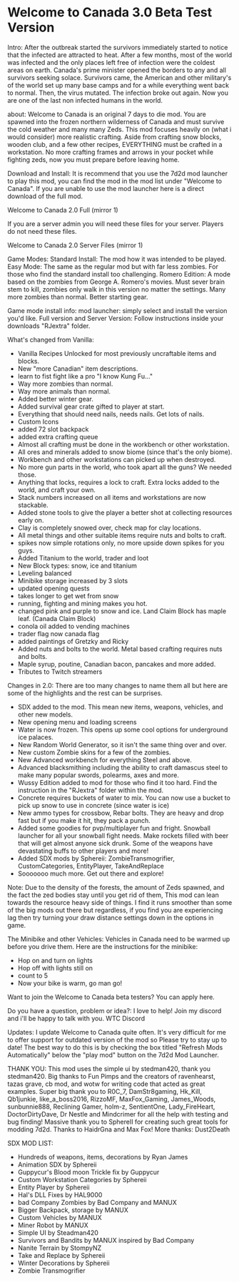# Welcome to Canada 3.0 Beta Test Version
Intro: After the outbreak started the survivors immediately started to notice that the infected are attracted to heat. After a few months, most of the world was infected and the only places left free of infection were the coldest areas on earth. Canada's prime minister opened the borders to any and all survivors seeking solace. Survivors came, the American and other military's of the world set up many base camps and for a while everything went back to normal. Then, the virus mutated. The infection broke out again. Now you are one of the last non infected humans in the world. 

about: Welcome to Canada is an original 7 days to die mod. You are spawned into the frozen northern wilderness of Canada and must survive the cold weather and many many Zeds. This mod focuses heavily on (what i would consider) more realistic crafting. Aside from crafting snow blocks, wooden club, and a few other recipes, EVERYTHING must be crafted in a workstation. No more crafting frames and arrows in your pocket while fighting zeds, now you must prepare before leaving home.



Download and Install: It is recommend that you use the 7d2d mod launcher to play this mod, you can find the mod in the mod list under "Welcome to Canada". If you are unable to use the mod launcher here is a direct download of the full mod. 

Welcome to Canada 2.0 Full (mirror 1)

If you are a server admin you will need these files for your server. Players do not need these files.

Welcome to Canada 2.0 Server Files (mirror 1)


Game Modes: 
Standard Install: The mod how it was intended to be played.
Easy Mode: The same as the regular mod but with far less zombies. For those who find the standard install too challenging. 
Romero Edition: A mode based on the zombies from George A. Romero's movies. Must sever brain stem to kill, zombies only walk in this version no matter the settings. Many more zombies than normal. Better starting gear. 

Game mode install info: 
mod launcher: simply select and install the version you'd like.
Full version and Server Version: Follow instructions inside your downloads "RJextra" folder.



What's changed from Vanilla: 
- Vanilla Recipes Unlocked for most previously uncraftable items and blocks. 
- New "more Canadian" item descriptions.
- learn to fist fight like a pro "I know Kung Fu..."
- Way more zombies than normal.
- Way more animals than normal.
- Added better winter gear.
- Added survival gear crate gifted to player at start.
- Everything that should need nails, needs nails. Get lots of nails. 
- Custom Icons
- added 72 slot backpack
- added extra crafting queue 
- Almost all crafting must be done in the workbench or other workstation.
- All ores and minerals added to snow biome (since that's the only biome).
- Workbench and other workstations can picked up when destroyed.
- No more gun parts in the world, who took apart all the guns? We needed those.
- Anything that locks, requires a lock to craft. Extra locks added to the world, and craft your own.
- Stack numbers increased on all items and workstations are now stackable.
- Added stone tools to give the player a better shot at collecting resources early on.
- Clay is completely snowed over, check map for clay locations.
- All metal things and other suitable items require nuts and bolts to craft. 
- spikes now simple rotations only, no more upside down spikes for you guys.
- Added Titanium to the world, trader and loot
- New Block types: snow, ice and titanium
- Leveling balanced
- Minibike storage increased by 3 slots
- updated opening quests
- takes longer to get wet from snow
- running, fighting and mining makes you hot.
- changed pink and purple to snow and ice. Land Claim Block has maple leaf. (Canada Claim Block)
- conola oil added to vending machines
- trader flag now canada flag
- added paintings of Gretzky and Ricky
- Added nuts and bolts to the world. Metal based crafting requires nuts and bolts.
- Maple syrup, poutine, Canadian bacon, pancakes and more added.
- Tributes to Twitch streamers

Changes in 2.0: There are too many changes to name them all but here are some of the highlights and the rest can be surprises. 

- SDX added to the mod. This mean new items, weapons, vehicles, and other new models.
- New opening menu and loading screens
- Water is now frozen. This opens up some cool options for underground ice palaces. 
- New Random World Generator, so it isn't the same thing over and over. 
- New custom Zombie skins for a few of the zombies. 
- New Advanced workbench for everything Steel and above. 
- Advanced blacksmithing including the ability to craft damascus steel to make many popular swords, polearms, axes and more. 
- Wussy Edition added to mod for those who find it too hard. Find the instruction in the "RJextra" folder within the mod. 
- Concrete requires buckets of water to mix. You can now use a bucket to pick up snow to use in concrete (since water is ice)
- New ammo types for crossbow, Rebar bolts. They are heavy and drop fast but if you make it hit, they pack a punch. 
- Added some goodies for pvp/multiplayer fun and fright. Snowball launcher for all your snowball fight needs. Make rockets filled with beer that will get almost anyone sick drunk. Some of the weapons have devastating buffs to other players and more!
- Added SDX mods by Sphereii: ZombieTransmogrifier, CustomCategories, EntityPlayer, TakeAndReplace
- Sooooooo much more. Get out there and explore! 

Note: Due to the density of the forests, the amount of Zeds spawned, and the fact the zed bodies stay until you get rid of them, This mod can lean towards the resource heavy side of things. I find it runs smoother than some of the big mods out there but regardless, if you find you are experiencing lag then try turning your draw distance settings down in the options in game.

The Minibike and other Vehicles: Vehicles in Canada need to be warmed up before you drive them. Here are the instructions for the minibike:
- Hop on and turn on lights
- Hop off with lights still on
- count to 5
- Now your bike is warm, go man go! 


Want to join the Welcome to Canada beta testers? You can apply here.


Do you have a question, problem or idea?: I love to help! Join my discord and i'll be happy to talk with you. WTC Discord



Updates: I update Welcome to Canada quite often. It's very difficult for me to offer support for outdated version of the mod so Please try to stay up to date! The best way to do this is by checking the box titled "Refresh Mods Automatically" below the "play mod" button on the 7d2d Mod Launcher. 


THANK YOU: This mod uses the simple ui by stedman420, thank you stedman420. Big thanks to Fun Pimps and the creators of ravenhearst, tazas grave, cb mod, and wotw for writing code that acted as great examples. Super big thank you to R0C_7, DamStr8gaming, Hk_Kill, Qb1junkie, like_a_boss2016, RizzoMF, MaxFox_Gaming, James_Woods, sunbunnie888, Reclining Gamer, holm-z, SentientOne, Lady_FireHeart, DoctorDirtyDave, Dr Nestle and Mindcrimer for all the help with testing and bug finding! Massive thank you to SphereII for creating such great tools for modding 7d2d. Thanks to HaidrGna and Max Fox! More thanks: Dust2Death

SDX MOD LIST:
- Hundreds of weapons, items, decorations by Ryan James
- Animation SDX by Sphereii
- Guppycur's Blood moon Trickle fix by Guppycur
- Custom Workstation Categories by Sphereii
- Entity Player by Sphereii
- Hal's DLL Fixes by HAL9000
- bad Company Zombies by Bad Company and MANUX
- Bigger Backpack, storage by MANUX
- Custom Vehicles by MANUX
- Miner Robot by MANUX
- Simple UI by Steadman420
- Survivors and Bandits by MANUX inspired by Bad Company
- Nanite Terrain by StompyNZ
- Take and Replace by Sphereii
- Winter Decorations by Sphereii
- Zombie Transmogrifier